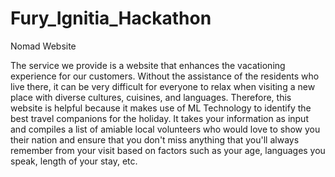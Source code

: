 # Fury_Ignitia_Hackathon
Nomad Website

The service we provide is a website that enhances the vacationing experience for our customers. Without the assistance of the residents who live there, it can be very difficult for everyone to relax when visiting a new place with diverse cultures, cuisines, and languages.  Therefore, this website is helpful because it makes use of ML Technology to identify the best travel companions for the holiday. It takes your information as input and compiles a list of amiable local volunteers who would love to show you their nation and ensure that you don't miss anything that you'll always remember from your visit based on factors such as your age, languages you speak, length of your stay, etc.

